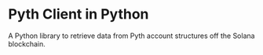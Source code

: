 Pyth Client in Python
=====================

A Python library to retrieve data from Pyth account structures off the Solana blockchain.
